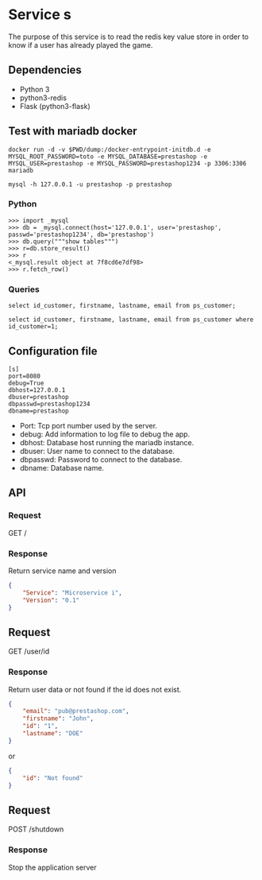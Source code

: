 # Service s

The purpose of this service is to read the redis key value store in order to know if a user has already played the game.

## Dependencies

- Python 3
- python3-redis
- Flask (python3-flask)

## Test with mariadb docker
```
docker run -d -v $PWD/dump:/docker-entrypoint-initdb.d -e MYSQL_ROOT_PASSWORD=toto -e MYSQL_DATABASE=prestashop -e MYSQL_USER=prestashop -e MYSQL_PASSWORD=prestashop1234 -p 3306:3306 mariadb

mysql -h 127.0.0.1 -u prestashop -p prestashop
```

### Python

```
>>> import _mysql
>>> db = _mysql.connect(host='127.0.0.1', user='prestashop', passwd='prestashop1234', db='prestashop')
>>> db.query("""show tables""")
>>> r=db.store_result()
>>> r
<_mysql.result object at 7f8cd6e7df98>
>>> r.fetch_row()
```

### Queries
```
select id_customer, firstname, lastname, email from ps_customer;
```
```
select id_customer, firstname, lastname, email from ps_customer where id_customer=1;
```

## Configuration file

```
[s]
port=8080
debug=True
dbhost=127.0.0.1
dbuser=prestashop
dbpasswd=prestashop1234
dbname=prestashop
```

* Port: Tcp port number used by the server.
* debug: Add information to log file to debug the app.
* dbhost: Database host running the mariadb instance.
* dbuser: User name to connect to the database.
* dbpasswd: Password to connect to the database.
* dbname: Database name.

## API

### Request
GET /

### Response

Return service name and version

```json
{
    "Service": "Microservice i",
    "Version": "0.1"
}
```

## Request
GET /user/id

### Response

Return user data or not found if the id does not exist.

```json
{
    "email": "pub@prestashop.com",
    "firstname": "John",
    "id": "1",
    "lastname": "DOE"
}
```

or
```json
{
    "id": "Not found"
}
```


## Request
POST /shutdown

### Response

Stop the application server

